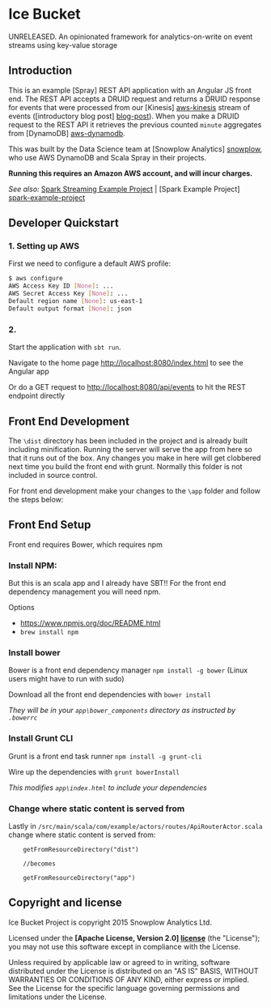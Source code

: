 # Ice Bucket

UNRELEASED. An opinionated framework for analytics-on-write on event streams using key-value storage



## Introduction
This is an example [Spray] REST API application with an Angular JS front end.  The REST API accepts a DRUID request and returns a DRUID response for events that were processed from our [Kinesis] [aws-kinesis] stream of events ([introductory blog post] [blog-post]). When you make a DRUID request to the REST API it retrieves the previous counted `minute` aggregates from [DynamoDB] [aws-dynamodb].

This was built by the Data Science team at [Snowplow Analytics] [snowplow], who use AWS DynamoDB and Scala Spray in their projects.

**Running this requires an Amazon AWS account, and will incur charges.**

_See also:_ [Spark Streaming Example Project][spark-streaming-example-project] | [Spark Example Project] [spark-example-project]

## Developer Quickstart

### 1. Setting up AWS

First we need to configure a default AWS profile:

```bash
$ aws configure
AWS Access Key ID [None]: ...
AWS Secret Access Key [None]: ...
Default region name [None]: us-east-1
Default output format [None]: json
```

### 2. 

Start the application with `sbt run`.

Navigate to the home page [http://localhost:8080/index.html](http://localhost:8080/index.html) to see the Angular app

Or do a GET request to [http://localhost:8080/api/events](http://localhost:8080/api/events) to hit the REST endpoint directly

## Front End Development

The `\dist` directory has been included in the project and is already built including minification.
	Running the server will serve the app from here so that it runs out of the box.  Any changes you make in here will get clobbered next time
 you build the front end with grunt.  Normally this folder is not included in source control.

For front end development make your changes to the `\app` folder and follow the steps below:

## Front End Setup

Front end requires Bower, which requires npm

### Install NPM:
But this is an scala app and I already have SBT!!  For the front end dependency management you will need npm.

Options
- https://www.npmjs.org/doc/README.html
- `brew install npm`

### Install bower
Bower is a front end dependency manager `npm install -g bower` (Linux users might have to run with sudo)

Download all the front end dependencies with `bower install`

*They will be in your `app\bower_components` directory as instructed by `.bowerrc`*

### Install Grunt CLI
Grunt is a front end task runner
`npm install -g grunt-cli`

Wire up the dependencies with `grunt bowerInstall`

*This modifies `app\index.html` to include your dependencies*


### Change where static content is served from

Lastly in `/src/main/scala/com/example/actors/routes/ApiRouterActor.scala` change where static content is served from:

		getFromResourceDirectory("dist")

		//becomes

		getFromResourceDirectory("app")

## Copyright and license

Ice Bucket Project is copyright 2015 Snowplow Analytics Ltd.

Licensed under the **[Apache License, Version 2.0] [license]** (the "License");
you may not use this software except in compliance with the License.

Unless required by applicable law or agreed to in writing, software
distributed under the License is distributed on an "AS IS" BASIS,
WITHOUT WARRANTIES OR CONDITIONS OF ANY KIND, either express or implied.
See the License for the specific language governing permissions and
limitations under the License.

[travis]: https://travis-ci.org/snowplow/aws-lambda-nodejs-example-project
[travis-image]: https://travis-ci.org/snowplow/aws-lambda-nodejs-example-project.png?branch=master
[license-image]: http://img.shields.io/badge/license-Apache--2-blue.svg?style=flat
[license]: http://www.apache.org/licenses/LICENSE-2.0
[release-image]: http://img.shields.io/badge/release-0.1.0-blue.svg?style=flat
[releases]: https://github.com/snowplow/aws-lambda-nodejs-example-project/releases
[grunt-image]: https://cdn.gruntjs.com/builtwith.png

[spark-example-project]: https://github.com/snowplow/spark-example-project
[spark-streaming-example-project]: https://github.com/snowplow/spark-streaming-example-project

[vagrant-install]: http://docs.vagrantup.com/v2/installation/index.html
[virtualbox-install]: https://www.virtualbox.org/wiki/Downloads

[blog-post]: http://snowplowanalytics.com/blog/2015/07/11/aws-lambda-nodejs-example-project-0.1.0-released/
[020-milestone]: https://github.com/snowplow/aws-lambda-nodejs-example-project/milestones/Version%200.2.0
[dynamodb-table-image]: /docs/dynamodb-table-image.png?raw=true

[aws-lambda]: http://aws.amazon.com/lambda/
[aws-kinesis]: http://aws.amazon.com/kinesis/
[aws-dynamodb]: http://aws.amazon.com/dynamodb
[vagrant-install]: http://docs.vagrantup.com/v2/installation/index.html
[virtualbox-install]: https://www.virtualbox.org/wiki/Downloads
[tim-b]: https://github.com/Tim-B
[tim-b-post]: http://hipsterdevblog.com/blog/2014/12/07/writing-functions-for-aws-lambda-using-npm-and-grunt/
[amazon-kinesis-aggregators]: https://github.com/awslabs/amazon-kinesis-aggregators

[snowplow]: http://snowplowanalytics.com
[icebucket]: https://github.com/snowplow/icebucket
